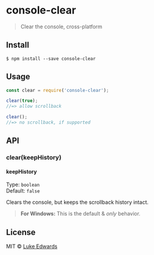 # console-clear

> Clear the console, cross-platform


## Install

```
$ npm install --save console-clear
```


## Usage

```js
const clear = require('console-clear');

clear(true);
//=> allow scrollback

clear();
//=> no scrollback, if supported
```


## API

### clear(keepHistory)

#### keepHistory

Type: `boolean`<br>
Default: `false`

Clears the console, but keeps the scrollback history intact.

> **For Windows:** This is the default & _only_ behavior.


## License

MIT © [Luke Edwards](https://lukeed.com)
